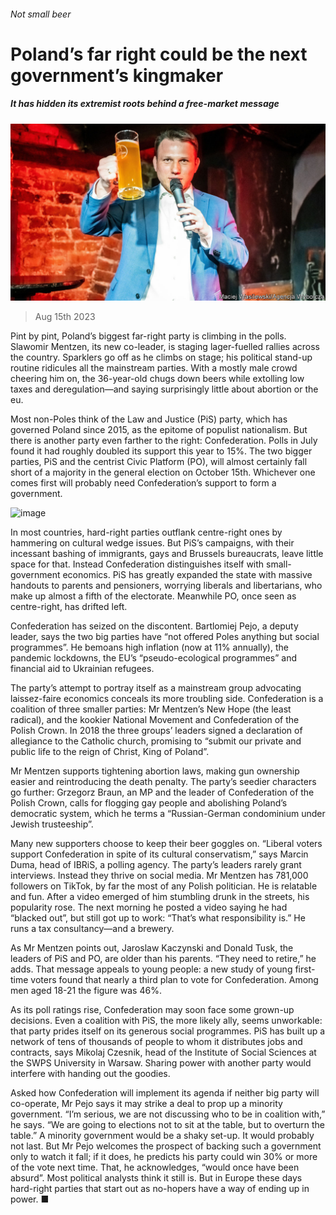 ###### Not small beer

# Poland’s far right could be the next government’s kingmaker 

##### It has hidden its extremist roots behind a free-market message 

![image](images/20230819_EUP001.jpg) 

> Aug 15th 2023 

Pint by pint, Poland’s biggest far-right party is climbing in the polls. Slawomir Mentzen, its new co-leader, is staging lager-fuelled rallies across the country. Sparklers go off as he climbs on stage; his political stand-up routine ridicules all the mainstream parties. With a mostly male crowd cheering him on, the 36-year-old chugs down beers while extolling low taxes and deregulation—and saying surprisingly little about abortion or the eu.

Most non-Poles think of the Law and Justice (PiS) party, which has governed Poland since 2015, as the epitome of populist nationalism. But there is another party even farther to the right: Confederation. Polls in July found it had roughly doubled its support this year to 15%. The two bigger parties, PiS and the centrist Civic Platform (PO), will almost certainly fall short of a majority in the general election on October 15th. Whichever one comes first will probably need Confederation’s support to form a government.

![image](images/20230819_EUC181.png) 


In most countries, hard-right parties outflank centre-right ones by hammering on cultural wedge issues. But PiS’s campaigns, with their incessant bashing of immigrants, gays and Brussels bureaucrats, leave little space for that. Instead Confederation distinguishes itself with small-government economics. PiS has greatly expanded the state with massive handouts to parents and pensioners, worrying liberals and libertarians, who make up almost a fifth of the electorate. Meanwhile PO, once seen as centre-right, has drifted left.

Confederation has seized on the discontent. Bartlomiej Pejo, a deputy leader, says the two big parties have “not offered Poles anything but social programmes”. He bemoans high inflation (now at 11% annually), the pandemic lockdowns, the EU’s “pseudo-ecological programmes” and financial aid to Ukrainian refugees.

The party’s attempt to portray itself as a mainstream group advocating laissez-faire economics conceals its more troubling side. Confederation is a coalition of three smaller parties: Mr Mentzen’s New Hope (the least radical), and the kookier National Movement and Confederation of the Polish Crown. In 2018 the three groups’ leaders signed a declaration of allegiance to the Catholic church, promising to “submit our private and public life to the reign of Christ, King of Poland”. 

Mr Mentzen supports tightening abortion laws, making gun ownership easier and reintroducing the death penalty. The party’s seedier characters go further: Grzegorz Braun, an MP and the leader of Confederation of the Polish Crown, calls for flogging gay people and abolishing Poland’s democratic system, which he terms a “Russian-German condominium under Jewish trusteeship”. 

Many new supporters choose to keep their beer goggles on. “Liberal voters support Confederation in spite of its cultural conservatism,” says Marcin Duma, head of IBRiS, a polling agency. The party’s leaders rarely grant interviews. Instead they thrive on social media. Mr Mentzen has 781,000 followers on TikTok, by far the most of any Polish politician. He is relatable and fun. After a video emerged of him stumbling drunk in the streets, his popularity rose. The next morning he posted a video saying he had “blacked out”, but still got up to work: “That’s what responsibility is.” He runs a tax consultancy—and a brewery. 

As Mr Mentzen points out, Jaroslaw Kaczynski and Donald Tusk, the leaders of PiS and PO, are older than his parents. “They need to retire,” he adds. That message appeals to young people: a new study of young first-time voters found that nearly a third plan to vote for Confederation. Among men aged 18-21 the figure was 46%.

As its poll ratings rise, Confederation may soon face some grown-up decisions. Even a coalition with PiS, the more likely ally, seems unworkable: that party prides itself on its generous social programmes. PiS has built up a network of tens of thousands of people to whom it distributes jobs and contracts, says Mikolaj Czesnik, head of the Institute of Social Sciences at the SWPS University in Warsaw. Sharing power with another party would interfere with handing out the goodies.

Asked how Confederation will implement its agenda if neither big party will co-operate, Mr Pejo says it may strike a deal to prop up a minority government. “I’m serious, we are not discussing who to be in coalition with,” he says. “We are going to elections not to sit at the table, but to overturn the table.” A minority government would be a shaky set-up. It would probably not last. But Mr Pejo welcomes the prospect of backing such a government only to watch it fall; if it does, he predicts his party could win 30% or more of the vote next time. That, he acknowledges, “would once have been absurd”. Most political analysts think it still is. But in Europe these days hard-right parties that start out as no-hopers have a way of ending up in power. ■

